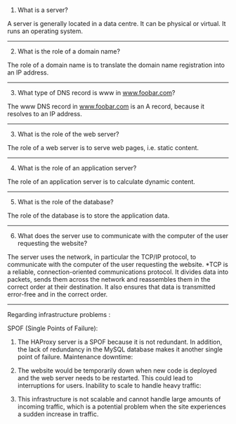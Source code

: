 <a href="https://zupimages.net/viewer.php?id=23/44/azjd.jpeg"><img src="https://zupimages.net/up/23/44/azjd.jpeg" alt="" /></a>



1. What is a server?

A server is generally located in a data centre.
It can be physical or virtual.
It runs an operating system.

-------------------------------------------------------------------------------------------------------

2. What is the role of a domain name?

The role of a domain name is to translate the domain name registration into an IP address.

-------------------------------------------------------------------------------------------------------

3. What type of DNS record is www in www.foobar.com?

The www DNS record in www.foobar.com is an A record, because it resolves to an IP address.

-------------------------------------------------------------------------------------------------------

3. What is the role of the web server?

The role of a web server is to serve web pages, i.e. static content.

-------------------------------------------------------------------------------------------------------

4. What is the role of an application server?

The role of an application server is to calculate dynamic content.

-------------------------------------------------------------------------------------------------------

5. What is the role of the database?

The role of the database is to store the application data.

-------------------------------------------------------------------------------------------------------

6. What does the server use to communicate with the computer of the user requesting the website?

The server uses the network, in particular the TCP/IP protocol, to communicate with the computer of the user requesting the website.
*TCP is a reliable, connection-oriented communications protocol. It divides data into packets, sends them across the network and reassembles them in the correct order at their destination. It also ensures that data is transmitted error-free and in the correct order.

-------------------------------------------------------------------------------------------------------

Regarding infrastructure problems :

SPOF (Single Points of Failure):

1. The HAProxy server is a SPOF because it is not redundant. In addition, the lack of redundancy in the MySQL database makes it another single point of failure.
Maintenance downtime:

2. The website would be temporarily down when new code is deployed and the web server needs to be restarted. This could lead to interruptions for users.
Inability to scale to handle heavy traffic:

3. This infrastructure is not scalable and cannot handle large amounts of incoming traffic, which is a potential problem when the site experiences a sudden increase in traffic.
